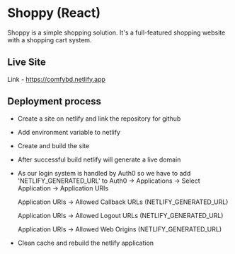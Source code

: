 # Shoppy (React)

Shoppy is a simple shopping solution. It's a full-featured shopping website with a shopping cart system.

## Live Site

Link - https://comfybd.netlify.app

## Deployment process

- Create a site on netlify and link the repository for github
- Add environment variable to netlify
- Create and build the site
- After successful build netlify will generate a live domain
- As our login system is handled by Auth0 so we have to add 'NETLIFY_GENERATED_URL' to Auth0 -> Applications -> Select Application -> Application URIs

  Application URIs -> Allowed Callback URLs (NETLIFY_GENERATED_URL)

  Application URIs -> Allowed Logout URLs (NETLIFY_GENERATED_URL)

  Application URIs -> Allowed Web Origins (NETLIFY_GENERATED_URL)

- Clean cache and rebuild the netlify application
